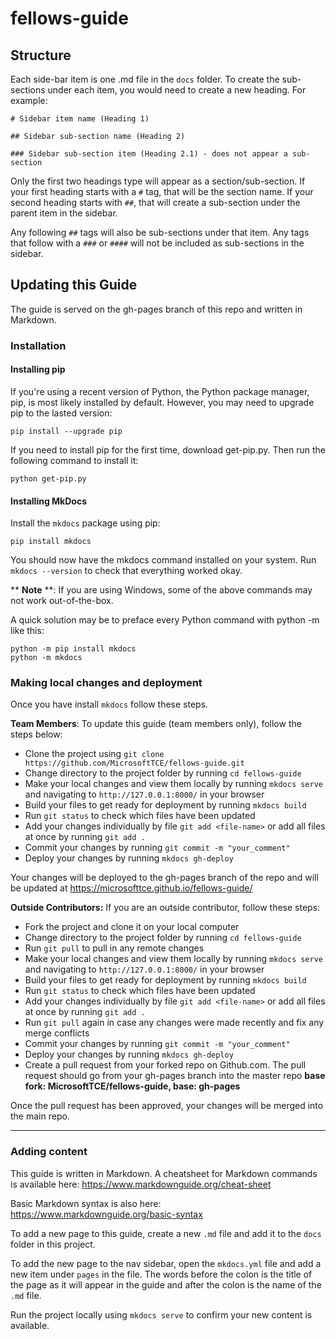 # fellows-guide

## Structure

Each side-bar item is one .md file in the `docs` folder. To create the sub-sections under each item, you would need to create a new heading. For example:

```
# Sidebar item name (Heading 1)

## Sidebar sub-section name (Heading 2)

### Sidebar sub-section item (Heading 2.1) - does not appear a sub-section

```

Only the first two headings type will appear as a section/sub-section. If your first heading starts with a `#` tag, that will be the section name. If your second heading starts with `##`, that will create a sub-section under the parent item in the sidebar. 

Any following `##` tags will also be sub-sections under that item. Any tags that follow with a `###` or `####` will not be included as sub-sections in the sidebar.

## Updating this Guide

The guide is served on the gh-pages branch of this repo and written in Markdown.

### Installation

#### Installing pip

If you're using a recent version of Python, the Python package manager, pip, is most likely installed by default. However, you may need to upgrade pip to the lasted version:

``` pip install --upgrade pip ```

If you need to install pip for the first time, download get-pip.py. Then run the following command to install it:

```python get-pip.py```

#### Installing MkDocs

Install the `mkdocs` package using pip:

```pip install mkdocs```

You should now have the mkdocs command installed on your system. Run `mkdocs --version` to check that everything worked okay.

** **Note** **: If you are using Windows, some of the above commands may not work out-of-the-box.

A quick solution may be to preface every Python command with python -m like this:

```
python -m pip install mkdocs
python -m mkdocs
```

### Making local changes and deployment

Once you have install `mkdocs` follow these steps.

**Team Members**: To update this guide (team members only), follow the steps below:

- Clone the project using `git clone https://github.com/MicrosoftTCE/fellows-guide.git`
- Change directory to the project folder by running `cd fellows-guide`
- Make your local changes and view them locally by running `mkdocs serve` and navigating to `http://127.0.0.1:8000/` in your browser
- Build your files to get ready for deployment by running `mkdocs build`
- Run `git status` to check which files have been updated
- Add your changes individually by file `git add <file-name>` or add all files at once by running `git add .`
- Commit your changes by running `git commit -m "your_comment"`
- Deploy your changes by running `mkdocs gh-deploy`

Your changes will be deployed to the gh-pages branch of the repo and will be updated at <https://microsofttce.github.io/fellows-guide/>


**Outside Contributors:** If you are an outside contributor, follow these steps:

- Fork the project and clone it on your local computer
- Change directory to the project folder by running `cd fellows-guide`
- Run `git pull` to pull in any remote changes
- Make your local changes and view them locally by running `mkdocs serve` and navigating to `http://127.0.0.1:8000/` in your browser
- Build your files to get ready for deployment by running `mkdocs build`
- Run `git status` to check which files have been updated
- Add your changes individually by file `git add <file-name>` or add all files at once by running `git add .`
- Run `git pull` again in case any changes were made recently and fix any merge conflicts
- Commit your changes by running `git commit -m "your_comment"`
- Deploy your changes by running `mkdocs gh-deploy`
- Create a pull request from your forked repo on Github.com. The pull request should go from your gh-pages branch into the master repo  **base fork: MicrosoftTCE/fellows-guide, base: gh-pages**

Once the pull request has been approved, your changes will be merged into the main repo.

---

### Adding content

This guide is written in Markdown. A cheatsheet for Markdown commands is available here: <https://www.markdownguide.org/cheat-sheet>

Basic Markdown syntax is also here: <https://www.markdownguide.org/basic-syntax>

To add a new page to this guide, create a new `.md` file and add it to the `docs` folder in this project. 

To add the new page to the nav sidebar, open the `mkdocs.yml` file and add a new item under `pages` in the file. The words before the colon is the title of the page as it will appear in the guide and after the colon is the name of the `.md` file.

Run the project locally using  `mkdocs serve` to confirm your new content is available.
